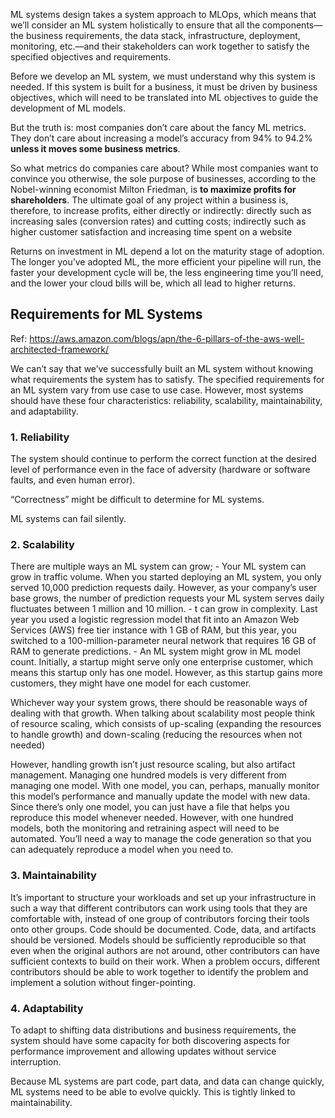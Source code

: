 ML systems design takes a system approach to MLOps, which means that we’ll consider an ML system holistically to ensure that all the components—the business requirements, the data stack, infrastructure, deployment, monitoring, etc.—and their stakeholders can work together to satisfy the specified objectives and requirements.

Before we develop an ML system, we must understand why this system is needed. If this system is built for a business, it must be driven by business objectives, which will need to be translated into ML objectives to guide the development of ML models.

But the truth is: most companies don’t care about the fancy ML metrics. They don’t care about increasing a model’s accuracy from 94% to 94.2% **unless it moves some business metrics**.

So what metrics do companies care about? While most companies want to convince you otherwise, the sole purpose of businesses, according to the Nobel-winning economist Milton Friedman, is **to maximize profits for shareholders**.
The ultimate goal of any project within a business is, therefore, to increase profits, either directly or indirectly: directly such as increasing sales (conversion rates) and cutting costs; indirectly such as higher customer satisfaction and increasing time spent on a website

Returns on investment in ML depend a lot on the maturity stage of adoption. The longer you’ve adopted ML, the more efficient your pipeline will run, the faster your development cycle will be, the less engineering time you’ll need, and the lower your cloud bills will be, which all lead to higher returns. 

## Requirements for ML Systems

Ref: https://aws.amazon.com/blogs/apn/the-6-pillars-of-the-aws-well-architected-framework/

We can’t say that we’ve successfully built an ML system without knowing what requirements the system has to satisfy. The specified requirements for an ML system vary from use case to use case. However, most systems should have these four characteristics: reliability, scalability, maintainability, and adaptability.

### 1. Reliability
The system should continue to perform the correct function at the desired level of performance even in the face of adversity (hardware or software faults, and even human error).

“Correctness” might be difficult to determine for ML systems.

ML systems can fail silently.

### 2. Scalability
There are multiple ways an ML system can grow;
	- Your ML system can grow in traffic volume. When you started deploying an ML system, you only served 10,000 prediction requests daily. However, as your company’s user base grows, the number of prediction requests your ML system serves daily fluctuates between 1 million and 10 million.
	- t can grow in complexity. Last year you used a logistic regression model that fit into an Amazon Web Services (AWS) free tier instance with 1 GB of RAM, but this year, you switched to a 100-million-parameter neural network that requires 16 GB of RAM to generate predictions.
	- An ML system might grow in ML model count. Initially, a startup might serve only one enterprise customer, which means this startup only has one model. However, as this startup gains more customers, they might have one model for each customer. 

Whichever way your system grows, there should be reasonable ways of dealing with that growth. When talking about scalability most people think of resource scaling, which consists of up-scaling (expanding the resources to handle growth) and down-scaling (reducing the resources when not needed)

However, handling growth isn’t just resource scaling, but also artifact management. Managing one hundred models is very different from managing one model. With one model, you can, perhaps, manually monitor this model’s performance and manually update the model with new data. Since there’s only one model, you can just have a file that helps you reproduce this model whenever needed. However, with one hundred models, both the monitoring and retraining aspect will need to be automated. You’ll need a way to manage the code generation so that you can adequately reproduce a model when you need to.

### 3. Maintainability
It’s important to structure your workloads and set up your infrastructure in such a way that different contributors can work using tools that they are comfortable with, instead of one group of contributors forcing their tools onto other groups. Code should be documented. Code, data, and artifacts should be versioned. Models should be sufficiently reproducible so that even when the original authors are not around, other contributors can have sufficient contexts to build on their work. When a problem occurs, different contributors should be able to work together to identify the problem and implement a solution without finger-pointing.

### 4. Adaptability
To adapt to shifting data distributions and business requirements, the system should have some capacity for both discovering aspects for performance improvement and allowing updates without service interruption.

Because ML systems are part code, part data, and data can change quickly, ML systems need to be able to evolve quickly. This is tightly linked to maintainability.
